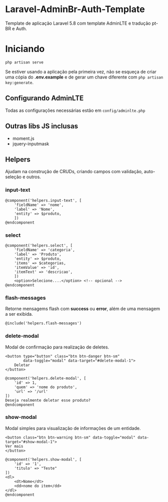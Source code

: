 # Laravel-AdminBr-Auth-Template

Template de aplicação Laravel 5.8 com template AdminLTE e tradução pt-BR e Auth.

# Iniciando

`php artisan serve`

Se estiver usando a aplicação pela primeira vez, não se esqueça de criar uma cópia do **.env.example** e de gerar um chave diferente com `php artisan key:generate`.

## Configurando AdminLTE

Todas as configurações necessárias estão em `config/adminlte.php`

## Outras libs JS inclusas

- moment.js
- jquery-inputmask

## Helpers

Ajudam na construção de CRUDs, criando campos com validação, auto-seleção e outros.

### input-text

```
@component('helpers.input-text', [
    'fieldName' => 'nome',
    'label' => 'Nome',
    'entity' => $produto,
    ])
@endcomponent
```
### select

```
@component('helpers.select', [
    'fieldName' => 'categoria',
    'label' => 'Produto',
    'entity' => $produto,
    'items' => $categorias,
    'itemValue' => 'id',
    'itemText' => 'descricao',
    ])
    <option>Selecione....</option> <!-- opcional -->
@endcomponent
```

### flash-messages

Retorne mensagems flash com **success** ou **error**, além de uma mensagem a ser exibida.

`@include('helpers.flash-messages')`

### delete-modal

Modal de confirmação para realização de deletes.

```
<button type="button" class="btn btn-danger btn-sm" 
        data-toggle="modal" data-target="#delete-modal-1">
    Deletar
</button>

@component('helpers.delete-modal', [
    'id' => 1,
    'quem' => 'nome do produto',
    'url' => '/url'
])
Deseja realmente deletar esse produto?
@endcomponent
```

### show-modal

Modal simples para visualização de informações de um entidade.

```
<button class="btn btn-warning btn-sm" data-toggle="modal" data-target="#show-modal-1">
Ver mais
</button>

@component('helpers.show-modal', [
    'id' => '1',
    'titulo' => "Teste"
])
<dl>
    <dt>Nome</dt>
    <dd>nome do item</dd>
</dl>
@endcomponent
```